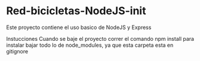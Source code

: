 # Red-bicicletas-NodeJS-init

Este proyecto contiene el uso basico de NodeJS y Express


Instucciones
Cuando se baje el proyecto correr el comando npm install para instalar bajar todo lo de node_modules, ya que esta carpeta esta en gitignore
